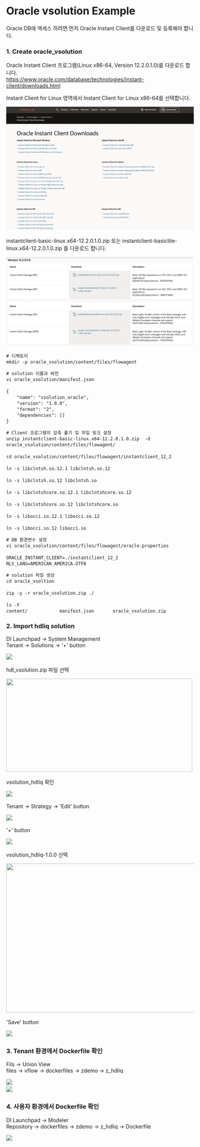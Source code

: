 # Oracle vsolution Example

Oracle DB에 액세스 하려면 먼저 Oracle Instant Client를 다운로드 및 등록해야 합니다. <br>

### 1. Create oracle_vsolution
Oracle Instant Client 프로그램(Linux x86-64, Version 12.2.0.1.0)를 다운로드 합니다.<br>
https://www.oracle.com/database/technologies/instant-client/downloads.html
<br>

Instant Client for Linux 영역에서 Instant Client for Linux x86-64를 선택합니다.<br>

![](images/vsol_ora_1.png) <br>

instantclient-basic-linux.x64-12.2.0.1.0.zip 또는 instantclient-basiclite-linux.x64-12.2.0.1.0.zip 를 다운로드 합니다.<br>

![](images/vsol_ora_2.png) <br>


```shell
# 디렉토리
mkdir -p oracle_vsolution/content/files/flowagent
```

```shell
# solution 이름과 버전
vi oracle_vsolution/manifest.json

{
    "name": "vsolution_oracle",
    "version": "1.0.0",
    "format": "2",
    "dependencies": []
}
```

```shell
# Client 프로그램의 압축 풀기 및 파일 링크 설정
unzip instantclient-basic-linux.x64-12.2.0.1.0.zip  -d oracle_vsolution/content/files/flowagent/

cd oracle_vsolution/content/files/flowagent/instantclient_12_2  

ln -s libclntsh.so.12.1 libclntsh.so.12  

ln -s libclntsh.so.12 libclntsh.so

ln -s libclntshcore.so.12.1 libclntshcore.so.12

ln -s libclntshcore.so.12 libclntshcore.so

ln -s libocci.so.12.1 libocci.so.12

ln -s libocci.so.12 libocci.so
```

```shell
# DB 환경변수 설정
vi oracle_vsolution/content/files/flowagent/oracle.properties

ORACLE_INSTANT_CLIENT=./instantclient_12_2
NLS_LANG=AMERICAN_AMERICA.UTF8
```

```shell
# solution 파일 생성
cd oracle_vsoltion

zip -y -r oracle_vsolution.zip ./

ls -F
content/			manifest.json		oracle_vsolution.zip
```


<!--img src="images/jupyter_pipeline4.png" width="550" height="150"/-->

### 2. Import hdliq solution

DI Launchpad -> System Management<br>
Tenant -> Solutions -> '+' button <br>

![](images/vsol_docker_1.png) <br>

hdl_vsolution.zip 파일 선택 <br>

<img src="images/vsol_docker_2.png" width="500" height="250"/> <br>

vsolution_hdliq 확인 <br>

![](images/vsol_docker_3.png)<br>

Tenant -> Strategy -> 'Edit' button <br>

![](images/vsol_docker_4.png)<br>

'+' button <br>

![](images/vsol_docker_5.png)<br>

vsolution_hdliq-1.0.0 선택 <br>

<img src="images/vsol_docker_6.png" width="600" height="400"/> <br>

'Save' button <br>

![](images/vsol_docker_7.png)<br>

### 3. Tenant 환경에서 Dockerfile 확인

Fils -> Union View <br>
files -> vflow -> dockerfiles -> zdemo -> z_hdliq<br>

![](images/vsol_docker_8.png)<br>
![](images/vsol_docker_9.png)<br>

### 4. 사용자 환경에서 Dockerfile 확인

DI Launchpad -> Modeler <br>
Repository -> dockerfiles -> zdemo -> z_hdliq -> Dockerfile <br>

![](images/vsol_docker_10.png)<br>
